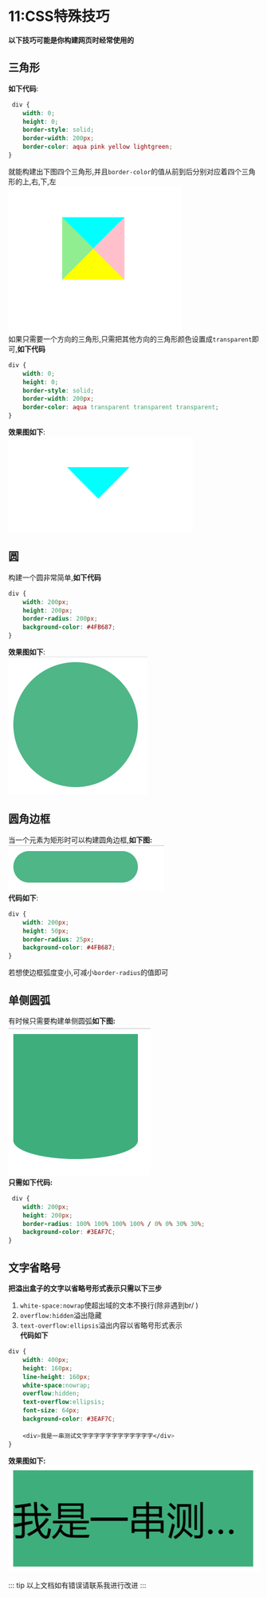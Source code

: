 # 11:CSS特殊技巧
**以下技巧可能是你构建网页时经常使用的**
## 三角形
**如下代码**:
``` css
 div {
    width: 0;
    height: 0;
    border-style: solid;
    border-width: 200px;
    border-color: aqua pink yellow lightgreen;
}
```
就能构建出下图四个三角形,并且`border-color`的值从前到后分别对应着四个三角形的上,右,下,左<br>
![triangle](../images/triangle.png)<br>
如果只需要一个方向的三角形,只需把其他方向的三角形颜色设置成`transparent`即可,**如下代码**
``` css
div {
    width: 0;
    height: 0;
    border-style: solid;
    border-width: 200px;
    border-color: aqua transparent transparent transparent;
}
```
**效果图如下**:<br>
![trangle1](../images/trangle1.png)<br>
## 圆
构建一个圆非常简单,**如下代码**
``` css
div {
    width: 200px;
    height: 200px;
    border-radius: 200px;
    background-color: #4FB687;
}
```
**效果图如下**:<br>
![circle](../images/circle.png)
## 圆角边框
当一个元素为矩形时可以构建圆角边框,**如下图:**<br>
![circleBorder](../images/circleBorder.png)<br>
**代码如下**:
``` css
div {
    width: 200px;
    height: 50px;
    border-radius: 25px;
    background-color: #4FB687;
}
```
若想使边框弧度变小,可减小`border-radius`的值即可
## 单侧圆弧
有时候只需要构建单侧圆弧**如下图:**<br>
![singleCircle](../images/singleCircle.png)<br>
**只需如下代码:**
``` css
 div {
    width: 200px;
    height: 200px;          
    border-radius: 100% 100% 100% 100% / 0% 0% 30% 30%;
    background-color: #3EAF7C;
}
```
## 文字省略号
**把溢出盒子的文字以省略号形式表示只需以下三步**<br>
1. `white-space:nowrap`使超出域的文本不换行(除非遇到br/ )
2. `overflow:hidden`溢出隐藏
3. `text-overflow:ellipsis`溢出内容以省略号形式表示<br>
**代码如下**<br>
``` css
div {
    width: 400px;
    height: 160px;
    line-height: 160px;
    white-space:nowrap;
    overflow:hidden;
    text-overflow:ellipsis;
    font-size: 64px;
    background-color: #3EAF7C;

    <div>我是一串测试文字字字字字字字字字字字字</div>
}
```
**效果图如下:**<br>
![ellipsis](../images/ellipsis.png)

::: tip
以上文档如有错误请联系我进行改进
:::



